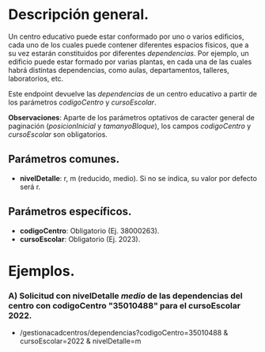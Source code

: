 # Descripción general.

Un centro educativo puede estar conformado por uno o varios edificios, cada uno de los cuales puede contener diferentes espacios físicos, que a su vez estarán constituidos por diferentes _dependencias_. Por ejemplo, un edificio puede estar formado por varias plantas, en cada una de las cuales habrá distintas dependencias, como aulas, departamentos, talleres, laboratorios, etc.

Este endpoint devuelve las _dependencias_ de un centro educativo a partir de los parámetros *codigoCentro* y *cursoEscolar*.

**Observaciones**: Aparte de los parámetros optativos de caracter general de paginación (_posicionInicial_ y _tamanyoBloque_), los campos *codigoCentro* y *cursoEscolar* son obligatorios.

## Parámetros comunes.

* **nivelDetalle**: r, m (reducido, medio). Si no se indica, su valor por defecto será r.

## Parámetros específicos.

* **codigoCentro**: Obligatorio (Ej. 38000263).
* **cursoEscolar**: Obligatorio (Ej. 2023).

# Ejemplos.
### A) Solicitud con nivelDetalle *medio* de las dependencias del centro con codigoCentro "35010488" para el cursoEscolar 2022.
* /gestionacadcentros/dependencias?codigoCentro=35010488 & cursoEscolar=2022 & nivelDetalle=m
